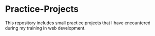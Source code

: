 # Practice-Projects
This repository includes small practice projects that I have encountered during my training in web development.
